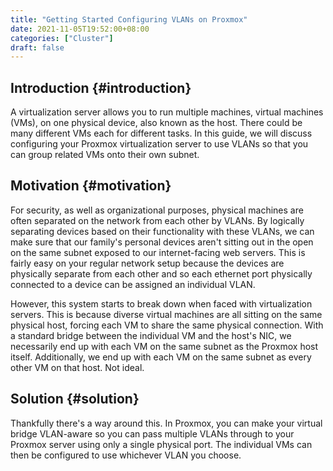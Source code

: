 ```yaml
---
title: "Getting Started Configuring VLANs on Proxmox"
date: 2021-11-05T19:52:00+08:00
categories: ["Cluster"]
draft: false
---
```


## Introduction {#introduction}

A virtualization server allows you to run multiple machines, virtual machines (VMs), on one physical device, also known as the host. There could be many different VMs each for different tasks. In this guide, we will discuss configuring your Proxmox virtualization server to use VLANs so that you can group related VMs onto their own subnet.


## Motivation {#motivation}

For security, as well as organizational purposes, physical machines are often separated on the network from each other by VLANs. By logically separating devices based on their functionality with these VLANs, we can make sure that our family's personal devices aren't sitting out in the open on the same subnet exposed to our internet-facing web servers. This is fairly easy on your regular network setup because the devices are physically separate from each other and so each ethernet port physically connected to a device can be assigned an individual VLAN.

However, this system starts to break down when faced with virtualization servers. This is because diverse virtual machines are all sitting on the same physical host, forcing each VM to share the same physical connection. With a standard bridge between the individual VM and the host's NIC, we necessarily end up with each VM on the same subnet as the Proxmox host itself. Additionally, we end up with each VM on the same subnet as every other VM on that host. Not ideal.


## Solution {#solution}

Thankfully there's a way around this. In Proxmox, you can make your virtual bridge VLAN-aware so you can pass multiple VLANs through to your Proxmox server using only a single physical port. The individual VMs can then be configured to use whichever VLAN you choose.

